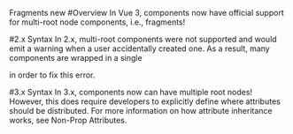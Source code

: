 Fragments
new
#Overview
In Vue 3, components now have official support for multi-root node components, i.e., fragments!

#2.x Syntax
In 2.x, multi-root components were not supported and would emit a warning when a user accidentally created one. As a result, many components are wrapped in a single <div> in order to fix this error.

<!-- Layout.vue -->
<template>
  <div>
    <header>...</header>
    <main>...</main>
    <footer>...</footer>
  </div>
</template>
#3.x Syntax
In 3.x, components now can have multiple root nodes! However, this does require developers to explicitly define where attributes should be distributed.

<!-- Layout.vue -->
<template>
  <header>...</header>
  <main v-bind="$attrs">...</main>
  <footer>...</footer>
</template>
For more information on how attribute inheritance works, see Non-Prop Attributes.